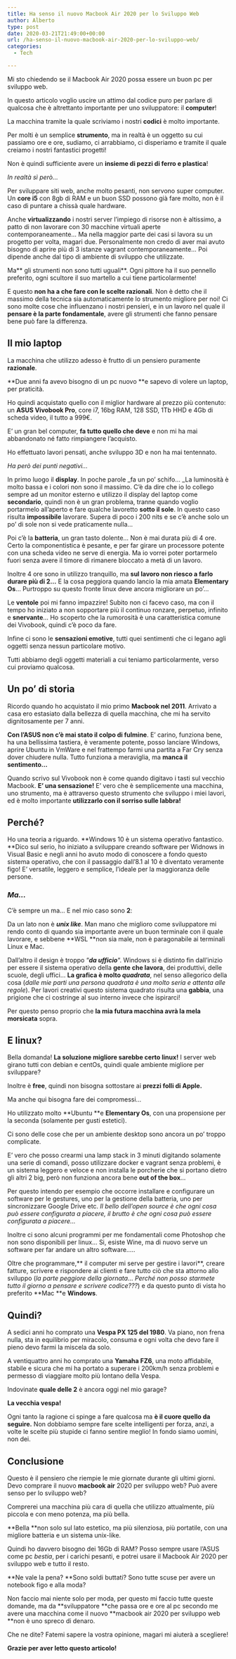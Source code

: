 ```yaml
---
title: Ha senso il nuovo Macbook Air 2020 per lo Sviluppo Web
author: Alberto
type: post
date: 2020-03-21T21:49:00+00:00
url: /ha-senso-il-nuovo-macbook-air-2020-per-lo-sviluppo-web/
categories:
  - Tech

---
```

Mi sto chiedendo se il Macbook Air 2020 possa essere un buon pc per sviluppo web.

In questo articolo voglio uscire un attimo dal codice puro per parlare di qualcosa che è altrettanto importante per uno sviluppatore: il **computer**!

La macchina tramite la quale scriviamo i nostri **codici** è molto importante.

Per molti è un semplice **strumento**, ma in realtà è un oggetto su cui passiamo ore e ore, sudiamo, ci arrabbiamo, ci disperiamo e tramite il quale creiamo i nostri fantastici progetti!

Non è quindi sufficiente avere un **insieme di pezzi di ferro e plastica**!

_In realtà sì però…_

Per sviluppare siti web, anche molto pesanti, non servono super computer. Un **core i5** con 8gb di RAM e un buon SSD possono già fare molto, non è il caso di puntare a chissà quale hardware.

Anche **virtualizzando** i nostri server l’impiego di risorse non è altissimo, a patto di non lavorare con 30 macchine virtuali aperte contemporaneamente… Ma nella maggior parte dei casi si lavora su un progetto per volta, magari due. Personalmente non credo di aver mai avuto bisogno di aprire più di 3 istanze vagrant contemporaneamente… Poi dipende anche dal tipo di ambiente di sviluppo che utilizzate.

Ma** gli strumenti non sono tutti uguali**. Ogni pittore ha il suo pennello preferito, ogni scultore il suo martello a cui tiene particolarmente!

E questo **non ha a che fare con le scelte razionali**. Non è detto che il massimo della tecnica sia automaticamente lo strumento migliore per noi! Ci sono molte cose che influenzano i nostri pensieri, e in un lavoro nel quale il **pensare è la parte fondamentale**, avere gli strumenti che fanno pensare bene può fare la differenza.

## Il mio laptop

La macchina che utilizzo adesso è frutto di un pensiero puramente **razionale**.

**Due anni fa avevo bisogno di un pc nuovo **e sapevo di volere un laptop, per praticità.

Ho quindi acquistato quello con il miglior hardware al prezzo più contenuto: un **ASUS Vivobook Pro**, core i7, 16bg RAM, 128 SSD, 1Tb HHD e 4Gb di scheda video, il tutto a 999€.

E’ un gran bel computer, **fa tutto quello che deve** e non mi ha mai abbandonato né fatto rimpiangere l’acquisto.

Ho effettuato lavori pensati, anche sviluppo 3D e non ha mai tentennato.

_Ha però dei punti negativi…_

In primo luogo il **display**. In poche parole _fa un po’ schifo… _La luminosità è molto bassa e i colori non sono il massimo. C’è da dire che io lo collego sempre ad un monitor esterno e utilizzo il display del laptop come **secondario**, quindi non è un gran problema, tranne quando voglio portarmelo all’aperto e fare qualche lavoretto **sotto il sole**. In questo caso risulta **impossibile** lavorare. Supera di poco i 200 nits e se c’è anche solo un po’ di sole non si vede praticamente nulla…

Poi c’è la **batteria**, un gran tasto dolente… Non è mai durata più di 4 ore. Certo la componentistica è pesante, e per far girare un processore potente con una scheda video ne serve di energia. Ma io vorrei poter portarmelo fuori senza avere il timore di rimanere bloccato a metà di un lavoro.

Inoltre 4 ore sono in utilizzo tranquillo, ma **sul lavoro non riesco a farlo durare più di 2…** E la cosa peggiora quando lancio la mia amata **Elementary Os**… Purtroppo su questo fronte linux deve ancora migliorare un po’…

Le **ventole** poi mi fanno impazzire! Subito non ci facevo caso, ma con il tempo ho iniziato a non sopportare più il continuo ronzare, perpetuo, infinito e **snervante**… Ho scoperto che la rumorosità è una caratteristica comune dei Vivobook, quindi c’è poco da fare.

Infine ci sono le **sensazioni emotive**, tutti quei sentimenti che ci legano agli oggetti senza nessun particolare motivo.

Tutti abbiamo degli oggetti materiali a cui teniamo particolarmente, verso cui proviamo qualcosa.

## Un po’ di storia

Ricordo quando ho acquistato il mio primo **Macbook nel 2011**. Arrivato a casa ero estasiato dalla bellezza di quella macchina, che mi ha servito dignitosamente per 7 anni.

**Con l’ASUS non c’è mai stato il colpo di fulmine**. E’ carino, funziona bene, ha una bellissima tastiera, è veramente potente, posso lanciare Windows, aprire Ubuntu in VmWare e nel frattempo farmi una partita a Far Cry senza dover chiudere nulla. Tutto funziona a meraviglia, ma **manca il sentimento…**

Quando scrivo sul Vivobook non è come quando digitavo i tasti sul vecchio Macbook. **E’ una sensazione!** E’ vero che è semplicemente una macchina, uno strumento, ma è attraverso questo strumento che sviluppo i miei lavori, ed è molto importante **utilizzarlo con il sorriso sulle labbra!**

## Perché?

Ho una teoria a riguardo. **Windows 10 è un sistema operativo fantastico. **Dico sul serio, ho iniziato a sviluppare creando software per Widnows in Visual Basic e negli anni ho avuto modo di conoscere a fondo questo sistema operativo, che con il passaggio dall’8.1 al 10 è diventato veramente figo! E’ versatile, leggero e semplice, l’ideale per la maggioranza delle persone.

### _Ma…_

C’è sempre un ma… E nel mio caso sono **2**:

Da un lato non è _**unix like**_. Man mano che miglioro come sviluppatore mi rendo conto di quando sia importante avere un buon terminale con il quale lavorare, e sebbene **WSL **non sia male, non è paragonabile ai terminali Linux e Mac.

Dall’altro il design è troppo “_**da ufficio**_“. Windows si è distinto fin dall’inizio per essere il sistema operativo della **gente che lavora**, dei produttivi, delle scuole, degli uffici… **La grafica è molto _quadrata_**, nel senso allegorico della cosa (_dalle mie parti una persona quadrata è una molto seria e attenta alle regole_). Per lavori creativi questo sistema quadrato risulta una **gabbia**, una prigione che ci costringe al suo interno invece che ispirarci!

Per questo penso proprio che **la mia futura macchina avrà la mela morsicata** sopra.

## E linux?

Bella domanda! **La soluzione migliore sarebbe certo linux!** I server web girano tutti con debian e centOs, quindi quale ambiente migliore per sviluppare?

Inoltre è **free**, quindi non bisogna sottostare ai **prezzi folli di Apple.**

Ma anche qui bisogna fare dei compromessi…

Ho utilizzato molto **Ubuntu **e **Elementary Os**, con una propensione per la seconda (solamente per gusti estetici).

Ci sono delle cose che per un ambiente desktop sono ancora un po’ troppo complicate.

E’ vero che posso crearmi una lamp stack in 3 minuti digitando solamente una serie di comandi, posso utilizzare docker e vagrant senza problemi, è un sistema leggero e veloce e non installa le porcherie che si portano dietro gli altri 2 big, però non funziona ancora bene **out of the box**…

Per questo intendo per esempio che occorre installare e configurare un software per le gestures, uno per la gestione della batteria, uno per sincronizzare Google Drive etc. _Il bello dell’open source è che ogni cosa può essere configurata a piacere, il brutto è che ogni cosa può essere configurata a piacere…_

Inoltre ci sono alcuni programmi per me fondamentali come Photoshop che non sono disponibili per linux… Si, esiste Wine, ma di nuovo serve un software per far andare un altro software…..

Oltre che programmare,** il computer mi serve per gestire i lavori**, creare fatture, scrivere e rispondere ai clienti e fare tutto ciò che sta attorno allo sviluppo (_la parte peggiore della giornata_… _Perché non posso starmete tutto il giorno a pensare e scrivere codice???_) e da questo punto di vista ho preferito **Mac **e **Windows**.

## Quindi?

A sedici anni ho comprato una **Vespa PX 125 del 1980**. Va piano, non frena nulla, sta in equilibrio per miracolo, consuma e ogni volta che devo fare il pieno devo farmi la miscela da solo.

A ventiquattro anni ho comprato una **Yamaha FZ6**, una moto affidabile, stabile e sicura che mi ha portato a superare i 200km/h senza problemi e permesso di viaggiare molto più lontano della Vespa.

Indovinate **quale delle 2** è ancora oggi nel mio garage?

**La vecchia vespa!**

Ogni tanto la ragione ci spinge a fare qualcosa ma **è il cuore quello da seguire.** Non dobbiamo sempre fare scelte intelligenti per forza, anzi, a volte le scelte più stupide ci fanno sentire meglio! In fondo siamo uomini, non dei.

## Conclusione

Questo è il pensiero che riempie le mie giornate durante gli ultimi giorni. Devo comprare il nuovo **macbook air** 2020 per sviluppo web? Può avere senso per lo sviluppo web?

Comprerei una macchina più cara di quella che utilizzo attualmente, più piccola e con meno potenza, ma più bella.

**Bella **non solo sul lato estetico, ma più silenziosa, più portatile, con una migliore batteria e un sistema unix-like.

Quindi ho davvero bisogno dei 16Gb di RAM? Posso sempre usare l’ASUS come pc _bestia_, per i carichi pesanti, e potrei usare il Macbook Air 2020 per sviluppo web e tutto il resto.

**Ne vale la pena? **Sono soldi buttati? Sono tutte scuse per avere un notebook figo e alla moda?

Non faccio mai niente solo per moda, per questo mi faccio tutte queste domande, ma da **sviluppatore **che passa ore e ore al pc secondo me avere una macchina come il nuovo **macbook air 2020 per sviluppo web **non è uno spreco di denaro.

Che ne dite? Fatemi sapere la vostra opinione, magari mi aiuterà a scegliere!

**Grazie per aver letto questo articolo!**
